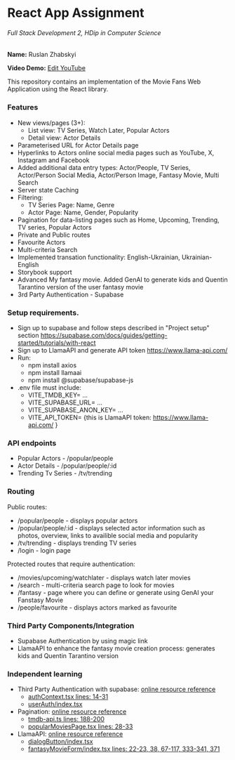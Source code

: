 # React App Assignment

###### Full Stack Development 2, HDip in Computer Science

__Name:__ Ruslan Zhabskyi

__Video Demo:__ [ Edit YouTube](https://youtube.com)

This repository contains an implementation of the Movie Fans Web Application using the React library. 

### Features

+ New views/pages (3+): 
  + List view: TV Series, Watch Later, Popular Actors
  + Detail view: Actor Details
+ Parameterised URL for Actor Details page
+ Hyperlinks to Actors online social media pages such as YouTube, X, Instagram and Facebook
+ Added additional data entry types: Actor/People, TV Series, Actor/Person Social Media, Actor/Person Image, Fantasy Movie, Multi Search
+ Server state Caching
+ Filtering:
  + TV Series Page: Name, Genre
  + Actor Page: Name, Gender, Popularity
+ Pagination for data-listing pages such as Home, Upcoming, Trending, TV series, Popular Actors
+ Private and Public routes
+ Favourite Actors
+ Multi-criteria Search
+ Implemented transation functionality: English-Ukrainian, Ukrainian-English
+ Storybook support
+ Advanced My fantasy movie. Added GenAI to generate kids and Quentin Tarantino version of the user fantasy movie
+ 3rd Party Authentication - Supabase


### Setup requirements.

+ Sign up to supabase and follow steps described in "Project setup" section https://supabase.com/docs/guides/getting-started/tutorials/with-react
+ Sign up to LlamaAPI and generate API token https://www.llama-api.com/
+ Run:
  + npm install axios
  + npm install llamaai
  + npm install @supabase/supabase-js
+ .env file must include:
  + VITE_TMDB_KEY= ...
  + VITE_SUPABASE_URL= ... 
  + VITE_SUPABASE_ANON_KEY= ... 
  + VITE_API_TOKEN= {this is LlamaAPI token: https://www.llama-api.com/ }


### API endpoints

+ Popular Actors - /popular/people
+ Actor Details - /popular/people/:id
+ Trending Tv Series - /tv/trending


### Routing

Public routes:
+ /popular/people - displays popular actors
+ /popular/people/:id - displays selected actor information such as photos, overview, links to availible social media and popularity
+ /tv/trending - displays trending TV series
+ /login - login page

Protected routes that require authentication:
+ /movies/upcoming/watchlater - displays watch later movies
+ /search - multi-criteria search page to look for movies
+ /fantasy - page where you can define or generate using GenAI your Fanstasy Movie
+ /people/favourite - displays actors marked as favourite


### Third Party Components/Integration

+ Supabase Authentication by using magic link  
+ LlamaAPI to enhance the fantasy movie creation process: generates kids and Quentin Tarantino version


### Independent learning

+ Third Party Authentication with supabase: [online resource reference](https://supabase.com/docs/guides/getting-started/tutorials/with-react)
  + [authContext.tsx lines: 14-31](https://github.com/Ruslan-Zhabskyi/MoviesAppAssignment/blob/master/src/contexts/authContext.tsx)
  + [userAuth/index.tsx](https://github.com/Ruslan-Zhabskyi/MoviesAppAssignment/blob/master/src/components/userAuth/index.tsx)
+ Pagination: [online resource reference](https://tanstack.com/query/latest/docs/framework/react/guides/paginated-queries?from=reactQueryV3)
  + [tmdb-api.ts lines: 188-200](https://github.com/Ruslan-Zhabskyi/MoviesAppAssignment/blob/master/src/api/tmdb-api.ts)
  + [popularMoviesPage.tsx lines: 28-33](https://github.com/Ruslan-Zhabskyi/MoviesAppAssignment/blob/master/src/pages/popularMoviesPage.tsx)
+ LlamaAPI: [online resource reference](https://docs.llama-api.com/essentials/function)
  + [dialogButton/index.tsx](https://github.com/Ruslan-Zhabskyi/MoviesAppAssignment/blob/master/src/components/dialogButton/index.tsx)
  + [fantasyMovieForm/index.tsx lines: 22-23, 38, 67-117, 333-341, 371](https://github.com/Ruslan-Zhabskyi/MoviesAppAssignment/blob/master/src/components/fantasyMovieForm/index.tsx)
